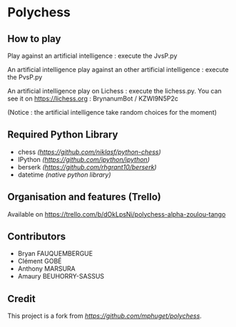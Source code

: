 # Polychess

## How to play

Play against an artificial intelligence : execute the JvsP.py

An artificial intelligence play against an other artificial intelligence : execute the PvsP.py

An artificial intelligence play on Lichess : execute the lichess.py. You can see it on https://lichess.org : BrynanumBot / KZWI9N5P2c

(Notice : the artificial intelligence take random choices for the moment)

## Required Python Library

* chess *(https://github.com/niklasf/python-chess)*
* IPython *(https://github.com/ipython/ipython)*
* berserk *(https://github.com/rhgrant10/berserk)*
* datetime *(native python library)*

## Organisation and features (Trello)
 Available on https://trello.com/b/dOkLpsNi/polychess-alpha-zoulou-tango
 
## Contributors

* Bryan FAUQUEMBERGUE
* Clément GOBÉ
* Anthony MARSURA
* Amaury BEUHORRY-SASSUS

## Credit
This project is a fork from *https://github.com/mphuget/polychess*.
